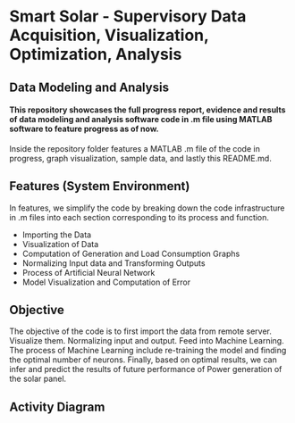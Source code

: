 # Smart Solar - Supervisory Data Acquisition, Visualization, Optimization, Analysis
## Data Modeling and Analysis
#### This repository showcases the full progress report, evidence and results of data modeling and analysis software code in .m file using MATLAB software to feature progress as of now.

Inside the repository folder features a MATLAB .m file of the code in progress, graph visualization, sample data, and lastly this README.md.

## Features (System Environment)
In features, we simplify the code by breaking down the code infrastructure in .m files into each section corresponding to its process and function. 
- Importing the Data
- Visualization of Data
- Computation of Generation and Load Consumption Graphs
- Normalizing Input data and Transforming Outputs 
- Process of Artificial Neural Network 
- Model Visualization and Computation of Error

## Objective 
The objective of the code is to first import the data from remote server. Visualize them. Normalizing input and output. Feed into Machine Learning. The process of Machine Learning include re-training the model and finding the optimal number of neurons. Finally, based on optimal results, we can infer and predict the results of future performance of Power generation of the solar panel. 
## Activity Diagram
